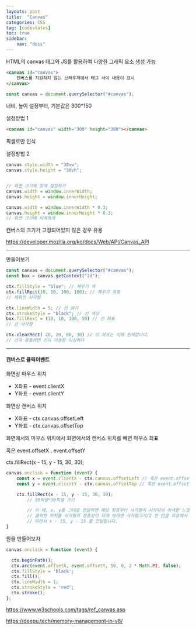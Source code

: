 ```yaml
---
layouts: post
title:  "Canvas"
categories: CSS
tag: [codestates]
toc: true
sidebar:
    nav: "docs"
---
```


HTML의 canvas 태그와 JS를 활용하여 다양한 그래픽 요소 생성 가능

```html
<canvas id="canvas">
	캔버스를 지원하지 않는 브라우저에서 태그 사이 내용이 표시
</canvas>
```

```js
const canvas = document.querySelector("#canvas");
```

너비, 높이 설정부터, 기본값은 300*150

설정방법 1
```html
<canvas id="canvas" width="300" height="300"></canvas>
```
픽셀로만 인식

설정방법 2
```js
canvas.style.width = "30vw";
canvas.style.height = "30vh";


// 화면 크기에 맞게 설정하기
canvas.width = window.innerWidth;
canvas.height = window.innerHeight;

canvas.width = window.innerWidth * 0.3;
canvas.height = window.innerHeight * 0.3;
// 화면 크기에 비례하게
```
캔버스의 크기가 고정되어있지 않은 경우 유용

<https://developer.mozilla.org/ko/docs/Web/API/Canvas_API>

---

만들어보기
```js
const canvas = document.querySelector("#canvas");
const box = canvas.getContext("2d");

ctx.fillStyle = "blue"; // 채우기 색
ctx.fillRect(10, 10, 100, 100); // 채우기 좌표
// 채워진 사각형

ctx.lineWidth = 5; // 선 굵기
ctx.strokeStyle = "black"; // 선 색상
box.fillRext = (10, 10, 100, 50) // 선 좌표
// 선 사각형

ctx.clearRect( 20, 20, 80, 30) // 이 좌표는 이제 흰색입니다. 
// 선과 충돌하면 선이 이동함 이상하다
```

---

#### 캔버스로 클릭이벤트

화면상 마우스 위치

- X좌표 - event.clientX
- Y좌표 - event.clientY

화면상 캔버스 위치

- X좌표 - ctx.canvas.offsetLeft
- Y좌표 - ctx.canvas.offsetTop

화면에서의 마우스 위치에서 화면에서의 캔버스 위치를 빼면 마우스 좌표

혹은 event.offsetX , event.offsetY

ctx.fillRect(x - 15, y - 15, 30, 30);

```js
canvas.onclick = function (event) {
	const x = event.clientX - ctx.canvas.offsetLeft // 혹은 event.offsetX
	const y = event.clientY - ctx.canvas.offsetTop // 혹은 event.offsetY

	ctx.fillRect(x - 15, y - 15, 30, 30);
		// 30픽셀*30픽셀 크기

		// 이 때, x, y를 그대로 전달하면 해당 좌표부터 사각형이 시작되어 어색한 느낌을 줍니다.
		// 클릭한 위치를 사각형의 정중앙이 되게 하려면 사각형크기/2 한 만큼 좌표에서 빼주면 됩니다.
		// 따라서 x - 15, y - 15 를 전달합니다.
}
```

원을 만들어보자
```js
canvas.onclick = function (event) {

  ctx.beginPath();
  ctx.arc(event.offsetX, event.offsetY, 50, 0, 2 * Math.PI, false);
  ctx.fillStyle = 'black';
  ctx.fill();
  ctx.lineWidth = 1;
  ctx.strokeStyle = 'red';
  ctx.stroke();
};

```

<https://www.w3schools.com/tags/ref_canvas.asp>

<https://deepu.tech/memory-management-in-v8/>